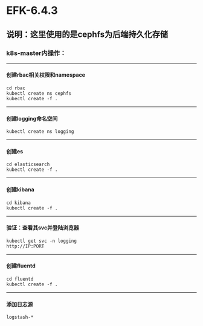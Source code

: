# EFK-6.4.3
## 说明：这里使用的是cephfs为后端持久化存储
### k8s-master内操作：
---
#### 创建rbac相关权限和namespace
```
cd rbac
kubectl create ns cephfs
kubectl create -f .
```
---
#### 创建logging命名空间
```
kubectl create ns logging
```
---
#### 创建es
```
cd elasticsearch
kubectl create -f .
```
------------
#### 创建kibana 
```
cd kibana
kubectl create -f .
```
------------
#### 验证：查看其svc并登陆浏览器
```
kubectl get svc -n logging
http://IP:PORT
```
---
#### 创建fluentd
```
cd fluentd
kubectl create -f .
```
---
#### 添加日志源
```
logstash-*
```
